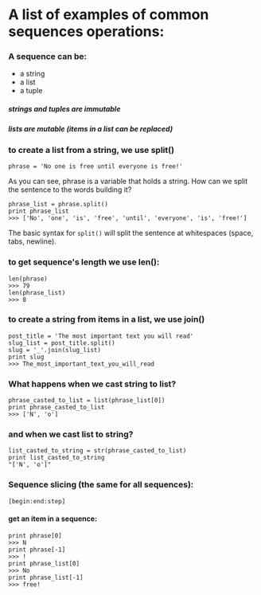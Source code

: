 # A list of examples of common sequences operations:
### A sequence can be:
* a string
* a list
* a tuple

##### strings and tuples are immutable
##### lists are mutable (items in a list can be replaced)

### to create a list from a string, we use split()
```
phrase = 'No one is free until everyone is free!'
```
As you can see, phrase is a variable that holds a string. How can we split the sentence to the words building it?
```
phrase_list = phrase.split()
print phrase_list
>>> ['No', 'one', 'is', 'free', 'until', 'everyone', 'is', 'free!']
```
The basic syntax for  ```split()``` will split the sentence at whitespaces (space, tabs, newline).
 
### to get sequence's length we use len():
```
len(phrase)
>>> 79
len(phrase_list)
>>> 8
```

### to create a string from items in a list, we use join()
```
post_title = 'The most important text you will read'
slug_list = post_title.split()
slug = '_'.join(slug_list)
print slug
>>> The_most_important_text_you_will_read
```

### What happens when we cast string to list?
```
phrase_casted_to_list = list(phrase_list[0])
print phrase_casted_to_list
>>> ['N', 'o']
```
### and when we cast list to string?
```
list_casted_to_string = str(phrase_casted_to_list)
print list_casted_to_string
"['N', 'o']"
```
### Sequence slicing (the same for all sequences):
```
[begin:end:step]
```

#### get an item in a sequence:
```
print phrase[0]
>>> N
print phrase[-1]
>>> !
print phrase_list[0]
>>> No
print phrase_list[-1]
>>> free!
```
